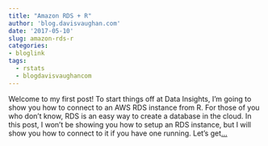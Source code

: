 ```yaml
---
title: "Amazon RDS + R"
author: 'blog.davisvaughan.com'
date: '2017-05-10'
slug: amazon-rds-r
categories:
- bloglink
tags:
  - rstats
  - blogdavisvaughancom
---
```


Welcome to my first post! To start things off at Data Insights, I’m going to show you how to connect to an AWS RDS instance from R. For those of you who don’t know, RDS is an easy way to create a database in the cloud. In this post, I won’t be showing you how to setup an RDS instance, but I will show you how to connect to it if you have one running. Let’s get[... <i class="fas fa-external-link-alt"></i>](https://blog.davisvaughan.com/post/rds-and-r/)

